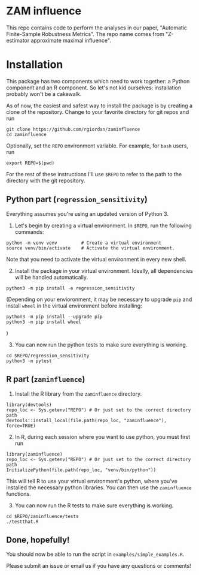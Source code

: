 # ZAM influence

This repo contains code to perform the analyses in our paper,
"Automatic Finite-Sample Robustness Metrics".
The repo name comes from "Z-estimator approximate maximal influence".

# Installation

This package has two components which need to work together: a Python component
and an R component.  So let's not kid ourselves: installation probably won't be
a cakewalk.

As of now, the easiest and safest way to install the package is by creating
a clone of the repository.  Change to your favorite directory for git
repos and run

```
git clone https://github.com/rgiordan/zaminfluence
cd zaminfluence
```

Optionally, set the `REPO` environment variable.  For example, for `bash` users,
run

```
export REPO=$(pwd)
```

For the rest of these instructions I'll use `$REPO` to refer to the path
to the directory with the git repository.

## Python part (`regression_sensitivity`)

Everything assumes you're using an updated version of Python 3.

1. Let's begin by creating a virtual environment.  In `$REPO`, run the following
commands:
```
python -m venv venv         # Create a virtual environment
source venv/bin/activate    # Activate the virtual environment.
```
Note that you need to activate the virtual environment in every new shell.

2. Install the package in your virtual environment.  Ideally, all dependencies
will be handled automatically.
```
python3 -m pip install -e regression_sensitivity
```

(Depending on your envioronment, it may be necessary to upgrade ``pip``
and install ``wheel`` in the virtual environment before installing:

```
python3 -m pip install --upgrade pip
python3 -m pip install wheel
```
)


3. You can now run the python tests to make sure everything is working.
```
cd $REPO/regression_sensitivity
python3 -m pytest
```

## R part (`zaminfluence`)

1. Install the R library from the ``zaminfluence`` directory.
```
library(devtools)
repo_loc <- Sys.getenv("REPO") # Or just set to the correct directory path
devtools::install_local(file.path(repo_loc, "zaminfluence"), force=TRUE)
```

2. In R, during each session where you want to use python, you must first run
```
library(zaminfluence)
repo_loc <- Sys.getenv("REPO") # Or just set to the correct directory path
InitializePython(file.path(repo_loc, "venv/bin/python"))
```
This will tell R to use your virtual environment's python, where you've
installed the necessary python libraries.  You can then
use the `zaminfluence` functions.

3. You can now run the R tests to make sure everything is working.
```
cd $REPO/zaminfluence/tests
./testthat.R
```

## Done, hopefully!

You should now be able to run the script in `examples/simple_examples.R`.

Please submit an issue or email us if you have any questions or comments!
